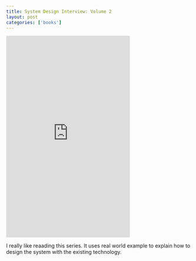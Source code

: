 ```yaml
---
title: System Design Interview: Volume 2
layout: post
categories: ['books']
---
```

<iframe type="text/html" sandbox="allow-scripts allow-same-origin allow-popups" width="336" height="550" frameborder="0" allowfullscreen style="max-width:100%" src="https://read.amazon.com/kp/card?asin=B0CR977BQH&preview=inline&linkCode=kpe&ref_=cm_sw_r_kb_dp_7CK0K9ZYQTA1ABF1SH2B" ></iframe>

I really like reaading this series. It uses real world example to explain how to design the system with the existing technology.
